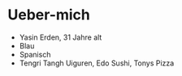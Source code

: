 # Ueber-mich

* Yasin Erden, 31 Jahre alt
* Blau
* Spanisch
* Tengri Tangh Uiguren, Edo Sushi, Tonys Pizza
